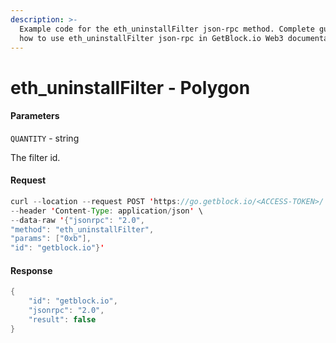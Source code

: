```yaml
---
description: >-
  Example code for the eth_uninstallFilter json-rpc method. Сomplete guide on
  how to use eth_uninstallFilter json-rpc in GetBlock.io Web3 documentation.
---
```


# eth\_uninstallFilter - Polygon

#### Parameters

`QUANTITY` - string

The filter id.

#### Request

```java
curl --location --request POST 'https://go.getblock.io/<ACCESS-TOKEN>/' \
--header 'Content-Type: application/json' \
--data-raw '{"jsonrpc": "2.0",
"method": "eth_uninstallFilter",
"params": ["0xb"],
"id": "getblock.io"}'
```

#### Response

```java
{
    "id": "getblock.io",
    "jsonrpc": "2.0",
    "result": false
}
```
